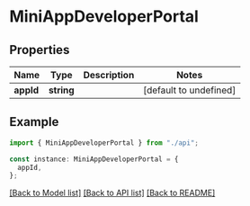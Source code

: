 # MiniAppDeveloperPortal

## Properties

| Name      | Type       | Description | Notes                  |
| --------- | ---------- | ----------- | ---------------------- |
| **appId** | **string** |             | [default to undefined] |

## Example

```typescript
import { MiniAppDeveloperPortal } from "./api";

const instance: MiniAppDeveloperPortal = {
  appId,
};
```

[[Back to Model list]](../README.md#documentation-for-models) [[Back to API list]](../README.md#documentation-for-api-endpoints) [[Back to README]](../README.md)
